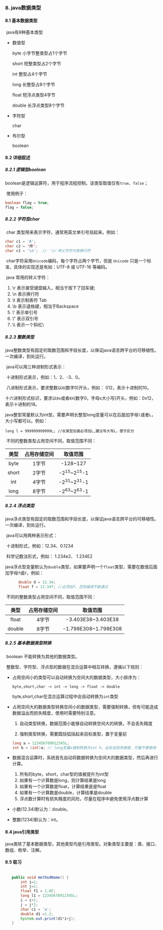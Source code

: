 ### 8. java数据类型

#### 8.1 基本数据类型

​      java有8种基本类型

-  数值型

   byte     小字节整类型占1个字节

   short    短整类型占2个字节

   int         整型占4个字节

   long      长整型占8个字节

   float      短浮点类型4字节

   double  长浮点类型8个字节

-  字符型

   char      

-  布尔型

   boolean

#### 8.2 详细叙述

##### 8.2.1 逻辑型boolean

​     boolean是逻辑运算符，用于程序流程控制。该类型取值仅有```true```、```false```；

​     使用例子：

```java
boolean flag = true;
flag = false;
```

##### 8.2.2 字符型char

​      char 类型用来表示字符，通常用英文单引号括起来。例如：

```java
char c1 = 'A';
char c2 = '帅';
char c3 = '\n';  // '\n'转义字符代表换行符
```

​       char字符采用```Unicode```编码，每个字符占两个字节，但是 ```Unicode``` 只是一个标准，具体的实现还是有如：UTF-8 或 UTF-16 等编码。

​       java 常用的转义字符：

1.  \r 表示接受键盘输入，相当于按下了回车键;      
2.  \n 表示换行符
3.  \t 表示制表符 Tab
4.  \b 表示退格键，相当于Backspace
5.  \\' 表示单引号
6.  \\" 表示双引号
7.  \\\\ 表示一个斜杠\

##### 8.2.3 整数类型

​       java整数类型有固定的取数范围和字段长度，以保证java语言跨平台的可移植性。一次编译，到处运行。

​       java可以用三种进制形式表示：

​             十进制形式表示，例如：1、2、-3、0。

​             八进制形式表示，要求整数以```0```(数字0)开头，例如： 012，表示十进制的10。

​             十六进制形式标识，要求以```0x```或者```0X```(数字0，字母x大小写)开头，例如：0x12，表示十进制的18。

​       java整型常量默认为int型，需要声明长整型long变量可以在后面加字母```l```或者```L```，大小写都可以。例如：

```long l = 999999999999L; //长类型后面必须加L,建议写大写L，便于区分```

​       不同的整数类型占用空间不同，取值范围不同：

| 类型  | 占用存储空间 |             取值范围             |
| :---: | :----------: | :------------------------------: |
| byte  |    1字节     |             -128~127             |
| short |    2字节     | -2<sup>15</sup>~2<sup>15</sup>-1 |
|  int  |    4字节     | -2<sup>31</sup>~2<sup>31</sup>-1 |
| long  |    8字节     | -2<sup>63</sup>~2<sup>63</sup>-1 |

##### 8.2.4 浮点类型

​       java浮点类型有固定的取数范围和字段长度，以保证java语言跨平台的可移植性。一次编译，到处运行。

​       java可以用两种表示形式：

​       十进制形式，例如：12.34、0.1234

​       科学记数法形式，例如： 1.234e2、 1.234E2

​       java浮点型变量默认为```double```类型，如果要声明一个```float```类型，需要在数值后面加字母```f```或```F```，例如：
 ```java
       double d = 12.34;
       float f = 12.34f; //必须加f，否则编译不能通过
```

​       不同的整数类型占用空间不同，取值范围不同：

|  类型  | 占用存储空间 |       取值范围       |
| :----: | :----------: | :------------------: |
| float  |    4字节     |  -3.403E38~3.403E38  |
| double |    8字节     | -1.798E308~1.798E308 |

##### 8.2.5 基本数据类型转换

​       boolean 不能转换为其他的数据类型。

​       整数型、字符型、浮点型的数据在混合运算中相互转换，遵循以下规则：

- 占用空间小的类型可以自动转换为空间大的数据类型，大小排序为：

  ```byte,short,char -> int -> long -> float -> double```

  byte,short,char在混合运算过程中会自动转换为```int```类型

- 占用空间大的数据类型转换空间小的数据类型，需要强制转换，但有可能造成数据溢出而损失精度，使用时需要特别注意。

  1. 自动类型转换，数据范围小能够自动转换空间大的转换，不会丢失精度

  2.  强制类型转换，需要圆括弧括起来目标类型，置于变量前

     ```java
     long a = 123456789012345L;
     int b = (int)a; // long变量a强制转换为int b，此处会损失精度，尽量不要使用
     ```

     

- 数据混合运算时，系统首先自动将数据转换为空间大的数据类型，然后再进行计算。

  1.  所有的byte，short，char型的值被提升为int型
  2.  如果有一个计算数是long，则计算结果是long
  3.  如果有一个计算数是float，计算结果是是float
  4.  如果有一个计算数是double，计算结果是double
  5.  浮点数计算时有损失精度的风险，尽量在程序中避免使用浮点数计算

- 小数(12.34)默认为：double。

- 整数(1234)默认为：int。

#### 8.4 java引用类型

​      java类除了基本数据类型，其他类型均是引用类型。对象类型主要是：类、接口、数组、枚举、注解。

#### 8.5 联习

```java
   
   public void methodName() {
       int i=1;
       int j=2;
       float f1 = 1.0F;
       long l1 = 12345678912345L;
       i = i+1;
       j = j*2;
       char c1 = 'a';
       double d1 =1.2;
       System.out.print(d1*i+j);
   }
   
```



